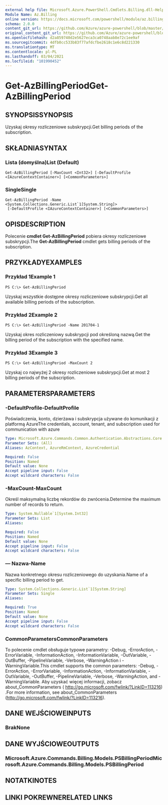 ```yaml
---
external help file: Microsoft.Azure.PowerShell.Cmdlets.Billing.dll-Help.xml
Module Name: Az.Billing
online version: https://docs.microsoft.com/powershell/module/az.billing/get-azbillingperiod
schema: 2.0.0
content_git_url: https://github.com/Azure/azure-powershell/blob/master/src/Billing/Billing/help/Get-AzBillingPeriod.md
original_content_git_url: https://github.com/Azure/azure-powershell/blob/master/src/Billing/Billing/help/Get-AzBillingPeriod.md
ms.openlocfilehash: d2a859740d2e5627eca3ca0748aab8e72c1ee9af
ms.sourcegitcommit: 4dfb0cc533b83f77afdcfbe2618c1e6c8d221330
ms.translationtype: MT
ms.contentlocale: pl-PL
ms.lasthandoff: 03/04/2021
ms.locfileid: "101990452"
---
```

# <span data-ttu-id="d2e22-101">Get-AzBillingPeriod</span><span class="sxs-lookup"><span data-stu-id="d2e22-101">Get-AzBillingPeriod</span></span>

## <span data-ttu-id="d2e22-102">SYNOPSIS</span><span class="sxs-lookup"><span data-stu-id="d2e22-102">SYNOPSIS</span></span>
<span data-ttu-id="d2e22-103">Uzyskaj okresy rozliczeniowe subskrypcji.</span><span class="sxs-lookup"><span data-stu-id="d2e22-103">Get billing periods of the subscription.</span></span>

## <span data-ttu-id="d2e22-104">SKŁADNIA</span><span class="sxs-lookup"><span data-stu-id="d2e22-104">SYNTAX</span></span>

### <span data-ttu-id="d2e22-105">Lista (domyślna)</span><span class="sxs-lookup"><span data-stu-id="d2e22-105">List (Default)</span></span>
```
Get-AzBillingPeriod [-MaxCount <Int32>] [-DefaultProfile <IAzureContextContainer>] [<CommonParameters>]
```

### <span data-ttu-id="d2e22-106">Single</span><span class="sxs-lookup"><span data-stu-id="d2e22-106">Single</span></span>
```
Get-AzBillingPeriod -Name <System.Collections.Generic.List`1[System.String]>
 [-DefaultProfile <IAzureContextContainer>] [<CommonParameters>]
```

## <span data-ttu-id="d2e22-107">OPIS</span><span class="sxs-lookup"><span data-stu-id="d2e22-107">DESCRIPTION</span></span>
<span data-ttu-id="d2e22-108">Polecenie **cmdlet Get-AzBillingPeriod** pobiera okresy rozliczeniowe subskrypcji.</span><span class="sxs-lookup"><span data-stu-id="d2e22-108">The **Get-AzBillingPeriod** cmdlet gets billing periods of the subscription.</span></span>

## <span data-ttu-id="d2e22-109">PRZYKŁADY</span><span class="sxs-lookup"><span data-stu-id="d2e22-109">EXAMPLES</span></span>

### <span data-ttu-id="d2e22-110">Przykład 1</span><span class="sxs-lookup"><span data-stu-id="d2e22-110">Example 1</span></span>
```
PS C:\> Get-AzBillingPeriod
```

<span data-ttu-id="d2e22-111">Uzyskaj wszystkie dostępne okresy rozliczeniowe subskrypcji.</span><span class="sxs-lookup"><span data-stu-id="d2e22-111">Get all available billing periods of the subscription.</span></span>

### <span data-ttu-id="d2e22-112">Przykład 2</span><span class="sxs-lookup"><span data-stu-id="d2e22-112">Example 2</span></span>
```
PS C:\> Get-AzBillingPeriod -Name 201704-1
```

<span data-ttu-id="d2e22-113">Uzyskaj okres rozliczeniowy subskrypcji pod określoną nazwą.</span><span class="sxs-lookup"><span data-stu-id="d2e22-113">Get the billing period of the subscription with the specified name.</span></span>

### <span data-ttu-id="d2e22-114">Przykład 3</span><span class="sxs-lookup"><span data-stu-id="d2e22-114">Example 3</span></span>
```
PS C:\> Get-AzBillingPeriod -MaxCount 2
```

<span data-ttu-id="d2e22-115">Uzyskaj co najwyżej 2 okresy rozliczeniowe subskrypcji.</span><span class="sxs-lookup"><span data-stu-id="d2e22-115">Get at most 2 billing periods of the subscription.</span></span>

## <span data-ttu-id="d2e22-116">PARAMETERS</span><span class="sxs-lookup"><span data-stu-id="d2e22-116">PARAMETERS</span></span>

### <span data-ttu-id="d2e22-117">-DefaultProfile</span><span class="sxs-lookup"><span data-stu-id="d2e22-117">-DefaultProfile</span></span>
<span data-ttu-id="d2e22-118">Poświadczenia, konto, dzierżawa i subskrypcja używane do komunikacji z platformą Azure</span><span class="sxs-lookup"><span data-stu-id="d2e22-118">The credentials, account, tenant, and subscription used for communication with azure</span></span>

```yaml
Type: Microsoft.Azure.Commands.Common.Authentication.Abstractions.Core.IAzureContextContainer
Parameter Sets: (All)
Aliases: AzContext, AzureRmContext, AzureCredential

Required: False
Position: Named
Default value: None
Accept pipeline input: False
Accept wildcard characters: False
```

### <span data-ttu-id="d2e22-119">-MaxCount</span><span class="sxs-lookup"><span data-stu-id="d2e22-119">-MaxCount</span></span>
<span data-ttu-id="d2e22-120">Określ maksymalną liczbę rekordów do zwrócenia.</span><span class="sxs-lookup"><span data-stu-id="d2e22-120">Determine the maximum number of records to return.</span></span>

```yaml
Type: System.Nullable`1[System.Int32]
Parameter Sets: List
Aliases:

Required: False
Position: Named
Default value: None
Accept pipeline input: False
Accept wildcard characters: False
```

### <span data-ttu-id="d2e22-121">— Nazwa</span><span class="sxs-lookup"><span data-stu-id="d2e22-121">-Name</span></span>
<span data-ttu-id="d2e22-122">Nazwa konkretnego okresu rozliczeniowego do uzyskania.</span><span class="sxs-lookup"><span data-stu-id="d2e22-122">Name of a specific billing period to get.</span></span>

```yaml
Type: System.Collections.Generic.List`1[System.String]
Parameter Sets: Single
Aliases:

Required: True
Position: Named
Default value: None
Accept pipeline input: False
Accept wildcard characters: False
```

### <span data-ttu-id="d2e22-123">CommonParameters</span><span class="sxs-lookup"><span data-stu-id="d2e22-123">CommonParameters</span></span>
<span data-ttu-id="d2e22-124">To polecenie cmdlet obsługuje typowe parametry: -Debug, -ErrorAction, -ErrorVariable, -InformationAction, -InformationVariable, -OutVariable, -OutBuffer, -PipelineVariable, -Verbose, -WarningAction i -WarningVariable.</span><span class="sxs-lookup"><span data-stu-id="d2e22-124">This cmdlet supports the common parameters: -Debug, -ErrorAction, -ErrorVariable, -InformationAction, -InformationVariable, -OutVariable, -OutBuffer, -PipelineVariable, -Verbose, -WarningAction, and -WarningVariable.</span></span> <span data-ttu-id="d2e22-125">Aby uzyskać więcej informacji, zobacz about_CommonParameters ( http://go.microsoft.com/fwlink/?LinkID=113216) .</span><span class="sxs-lookup"><span data-stu-id="d2e22-125">For more information, see about_CommonParameters (http://go.microsoft.com/fwlink/?LinkID=113216).</span></span>

## <span data-ttu-id="d2e22-126">DANE WEJŚCIOWE</span><span class="sxs-lookup"><span data-stu-id="d2e22-126">INPUTS</span></span>

### <span data-ttu-id="d2e22-127">Brak</span><span class="sxs-lookup"><span data-stu-id="d2e22-127">None</span></span>

## <span data-ttu-id="d2e22-128">DANE WYJŚCIOWE</span><span class="sxs-lookup"><span data-stu-id="d2e22-128">OUTPUTS</span></span>

### <span data-ttu-id="d2e22-129">Microsoft.Azure.Commands.Billing.Models.PSBillingPeriod</span><span class="sxs-lookup"><span data-stu-id="d2e22-129">Microsoft.Azure.Commands.Billing.Models.PSBillingPeriod</span></span>

## <span data-ttu-id="d2e22-130">NOTATKI</span><span class="sxs-lookup"><span data-stu-id="d2e22-130">NOTES</span></span>

## <span data-ttu-id="d2e22-131">LINKI POKREWNE</span><span class="sxs-lookup"><span data-stu-id="d2e22-131">RELATED LINKS</span></span>
